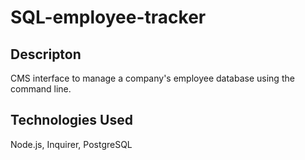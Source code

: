 # SQL-employee-tracker

## Descripton
CMS interface to manage a company's employee database using the command line.

## Technologies Used
Node.js, Inquirer, PostgreSQL

